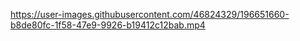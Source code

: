 

https://user-images.githubusercontent.com/46824329/196651660-b8de80fc-1f58-47e9-9926-b19412c12bab.mp4

